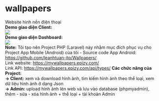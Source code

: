 # wallpapers
 Website hình nền điện thoại <br>
 <b>Demo giao diện Client:</b><br>
 <img src="https://user-images.githubusercontent.com/66792742/87241478-cf707100-c44d-11ea-8639-516d30b05fbd.png"><br>
 <b>Demo giao diện Dashboard:</b><br>
 <img src="https://user-images.githubusercontent.com/66792742/87222108-38e37780-c39b-11ea-935e-93ecb4f89a36.png"><br>
 <b>Note:</b> Tôi tạo nên Project PHP (Laravel) này nhằm mục đích phục vụ cho Project App Mobile (Android) của tôi - Source code App Android: https://github.com/leanhtuan-itp/Wallpapers/ <br>
 Link website: https://mywallpapers.epizy.com/ <br>
 Link API: https://mywallpapers.epizy.com/api/types/
 <b>Các chức năng của Project:</b> <br>
 <b>-> Client:</b> xem và download hình ảnh, tìm kiếm hình ảnh theo thể loại, xem dữ liệu hình ảnh ở dạng Json <br>
 <b>-> Admin:</b> upload hình ảnh lên web và lưu vào database (phpmyadmin), thêm - sửa - xóa hình ảnh + thể loại + tài khoản Admin
 
